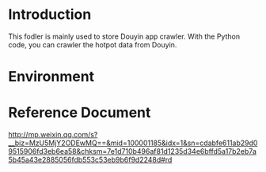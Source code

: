 # Introduction
This fodler is mainly used to store Douyin app crawler. With the Python code, you can crawler the hotpot data from Douyin.

# Environment


# Reference Document
http://mp.weixin.qq.com/s?__biz=MzU5MjY2ODEwMQ==&mid=100001185&idx=1&sn=cdabfe611ab29d09515906fd3eb6ea58&chksm=7e1d710b496af81d1235d34e6bffd5a17b2eb7a5b45a43e2885056fdb553c53eb9b6f9d2248d#rd
